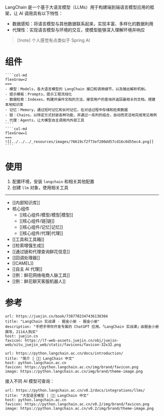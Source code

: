 LangChain 是一个基于大语言模型（LLMs）用于构建端到端语言模型应用的框架，让 AI 调用具有以下特性：

- 数据感知：将语言模型与其他数据联系起来，实现丰富、多样化的数据利用
- 代理性：实现语言模型与环境的交互，使模型能够深入理解环境并响应

> [!note] 个人感觉有点类似于 Spring AI
# 组件

`````col
````col-md
flexGrow=2
===
- 模型：Models，各大语言模型的 LangChain 接口和调用细节，以及输出解析机制。
- 提示模板：Prompts，提示工程流线化
- 数据检索：Indexes，构建并操作文档的方法，接受用户的查询并返回最相关的文档，搭建本地知识库
- 记忆：Memory，通过短时记忆和长时记忆，在对话过程中存储和检索数据
- 链：Chains，以特定方式封装各种功能，并通过一系列的组合，自动而灵活地完成常见用例
- 代理：Agents，让大模型自主调用内外部工具
````
````col-md
flexGrow=1
===
![[../../../_resources/images/76619cf2f73ef200dd57cd16c0d55ec4.png]]
````
`````
# 使用

1. 配置环境，安装 `langchain` 和相关其他配置
2. 创建 `llm` 对象，使用相关工具

---

- [[内部知识库]]
- 核心组件
	- [[核心组件/模型/模型|模型]]
	- [[核心组件/链|链]]
	- [[核心组件/记忆|记忆]]
	- [[核心组件/代理|代理]]
- [[工具和工具箱]]
- [[检索增强生成]]
- [[通过链和代理查询鲜花信息]]
- [[回调处理器]]
- [[CAMEL]]
- [[自主 AI 代理]]
- [[例：鲜花网络电商人脉工具]]
- [[例：鲜花聊天客服机器人]]

# 参考

```cardlink
url: https://juejin.cn/book/7387702347436130304
title: "LangChain 实战课 - 掘金小册 - 掘金小册"
description: "手把手带你开发专属的 ChatGPT 应用。「LangChain 实战课」由掘金小册撰写，2114人购买"
host: juejin.cn
favicon: https://lf-web-assets.juejin.cn/obj/juejin-web/xitu_juejin_web/static/favicons/favicon-32x32.png
```

```cardlink
url: https://python.langchain.ac.cn/docs/introduction/
title: "简介 | 🦜️🔗 LangChain 中文"
host: python.langchain.ac.cn
favicon: https://python.langchain.ac.cn/img/brand/favicon.png
image: https://python.langchain.ac.cn/img/brand/theme-image.png
```

接入不同 AI 模型可查询：

```cardlink
url: https://python.langchain.ac.cn/v0.2/docs/integrations/llms/
title: "大型语言模型 | 🦜️🔗 LangChain 中文"
host: python.langchain.ac.cn
favicon: https://python.langchain.ac.cn/v0.2/img/brand/favicon.png
image: https://python.langchain.ac.cn/v0.2/img/brand/theme-image.png
```
